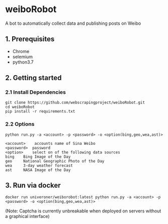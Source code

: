 # weiboRobot

A bot to automatically collect data and publishing posts on Weibo 

## 1. Prerequisites

- Chrome
- selemium
- python3.7

## 2. Getting started 
### 2.1 Install Dependencies
```
git clone https://github.com/webscrapingproject/weiboRobot.git
cd weiboRobot
pip install -r requirements.txt
```
### 2.2 Options
```
python run.py -a <account> -p <password> -o <option(bing,geo,wea,ast)>
```

```
<account>	 accounts name of Sina Weibo
<password> 	password
<option> 	select on of the following data sources
bing 	Bing Image of the Day
geo  	National Geographic Photo of the Day
wea 	3-day weather forecast
ast 	NASA Image of the Day
```
## 3. Run via docker
```
docker run univeroner/weiborobot:latest python run.py -a <account> -p <password> -o <option(bing,geo,wea,ast)>
```

(Note: Captcha is currently unbreakable when deployed on servers without a graphical interface)
